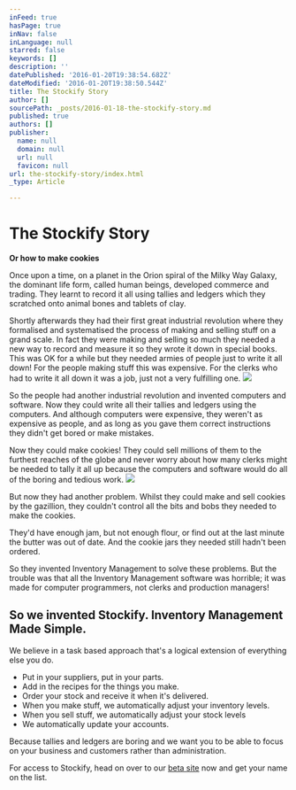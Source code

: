 ```yaml
---
inFeed: true
hasPage: true
inNav: false
inLanguage: null
starred: false
keywords: []
description: ''
datePublished: '2016-01-20T19:38:54.682Z'
dateModified: '2016-01-20T19:38:50.544Z'
title: The Stockify Story
author: []
sourcePath: _posts/2016-01-18-the-stockify-story.md
published: true
authors: []
publisher:
  name: null
  domain: null
  url: null
  favicon: null
url: the-stockify-story/index.html
_type: Article

---
```

# The Stockify Story

**Or how to make cookies**

Once upon a time, on a planet in the Orion spiral of the Milky Way Galaxy, the dominant life form, called human beings, developed commerce and trading. They learnt to record it all using tallies and ledgers which they scratched onto animal bones and tablets of clay.

Shortly afterwards they had their first great industrial revolution where they formalised and systematised the process of making and selling stuff on a grand scale. In fact they were making and selling so much they needed a new way to record and measure it so they wrote it down in special books. This was OK for a while but they needed armies of people just to write it all down! For the people making stuff this was expensive. For the clerks who had to write it all down it was a job, just not a very fulfilling one.
![](https://the-grid-user-content.s3-us-west-2.amazonaws.com/920e217f-68e5-4365-9fb0-b078da06bc70.jpg)

So the people had another industrial revolution and invented computers and software. Now they could write all their tallies and ledgers using the computers. And although computers were expensive, they weren't as expensive as people, and as long as you gave them correct instructions they didn't get bored or make mistakes.

Now they could make cookies! They could sell millions of them to the furthest reaches of the globe and never worry about how many clerks might be needed to tally it all up because the computers and software would do all of the boring and tedious work.
![](https://the-grid-user-content.s3-us-west-2.amazonaws.com/ee838b3a-541c-4b7f-8d58-c39608ce1814.jpg)

But now they had another problem. Whilst they could make and sell cookies by the gazillion, they couldn't control all the bits and bobs they needed to make the cookies.

They'd have enough jam, but not enough flour, or find out at the last minute the butter was out of date. And the cookie jars they needed still hadn't been ordered. 

So they invented Inventory Management to solve these problems. But the trouble was that all the Inventory Management software was horrible; it was made for computer programmers, not clerks and production managers!

## So we invented Stockify. Inventory Management Made Simple.

We believe in a task based approach that's a logical extension of everything else you do. 

* Put in your suppliers, put in your parts.
* Add in the recipes for the things you make.
* Order your stock and receive it when it's delivered.
* When you make stuff, we automatically adjust your inventory levels.
* When you sell stuff, we automatically adjust your stock levels
* We automatically update your accounts.

Because tallies and ledgers are boring and we want you to be able to focus on your business and  customers rather than administration.

For access to Stockify, head on over to our [beta site][0] now and get your name on the list.

[0]: https://stockify.biz/index.html